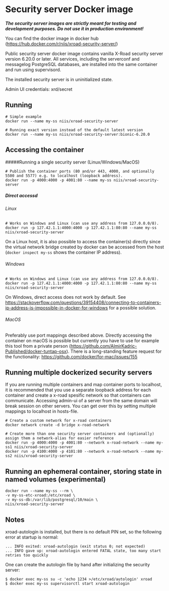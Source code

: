 # Security server Docker image

***The security server images are strictly meant for testing and development purposes. Do not use it in production environment!***

You can find the docker image in docker hub (https://hub.docker.com/r/niis/xroad-security-server/)

Public security server docker image contains vanilla X-Road security server version 6.20.0 or later.
All services, including the serverconf and messagelog PostgreSQL databases, are installed into the same container and run using supervisord.

The installed security server is in uninitialized state.

Admin UI credentials: xrd/secret

## Running
```
# Simple example 
docker run --name my-ss niis/xroad-security-server

# Running exact version instead of the default latest version
docker run --name my-ss niis/xroad-security-server:bionic-6.20.0
```

## Accessing the container

#####Running a single security server (Linux/Windows/MacOS)
```
# Publish the container ports (80 and/or 443, 4000, and optionally 5500 and 5577) e.g. to localhost (loopback address).
docker run -p 4000:4000 -p 4001:80 --name my-ss niis/xroad-security-server
```

##### Direct accessd
###### Linux

```
# Works on Windows and Linux (can use any address from 127.0.0.0/8).
docker run -p 127.42.1.1:4000:4000 -p 127.42.1.1:80:80 --name my-ss niis/xroad-security-server
```
On a Linux host, it is also possible to access the container(s) directly since the virtual network bridge created by docker can be accessed from the host (`docker inspect my-ss` shows the container IP address).

###### Windows

```
# Works on Windows and Linux (can use any address from 127.0.0.0/8).
docker run -p 127.42.1.1:4000:4000 -p 127.42.1.1:80:80 --name my-ss niis/xroad-security-server
```
On Windows, direct access does not work by default. See https://stackoverflow.com/questions/39154408/connecting-to-containers-ip-address-is-impossible-in-docker-for-windows for a possible solution.

###### MacOS
Preferably use port mappings described above. Directly accessing the container on macOS is possible but currently you have to use for example this tool from a private person (https://github.com/AlmirKadric-Published/docker-tuntap-osx). There is a long-standing feature request for the functionality: https://github.com/docker/for-mac/issues/155

## Running multiple dockerized security servers
If you are running multiple containers and map container ports to localhost, it is recommended that you use a separate loopback address for each container and create a x-road spesific network so that containers can communicate. 
Accessing admin-ui of a server from the same domain will break session on other servers. You can get over this by setting multiple mappings to localhost in hosts-file.

```
# Create a custom network for x-road containers
docker network create -d bridge x-road-network

# Create more than one security server containers and (optionally) assign them a network-alias for easier reference
docker run -p 4000:4000 -p 4001:80 --network x-road-network --name my-ss1 niis/xroad-security-server
docker run -p 4100:4000 -p 4101:80 --network x-road-network --name my-ss2 niis/xroad-security-server
```

## Running an ephemeral container, storing state in named volumes (experimental)
```
docker run --name my-ss --rm \
-v my-ss-etc-xroad:/etc/xroad \
-v my-ss-db:/var/lib/postgresql/10/main \
niis/xroad-security-server
```

## Notes
xroad-autologin is installed, but there is no default PIN set, so the following error at startup is normal:
```
... INFO exited: xroad-autologin (exit status 0; not expected)
... INFO gave up: xroad-autologin entered FATAL state, too many start retries too quickly
```
One can create the autologin file by hand after initializing the security server:

```
$ docker exec my-ss su -c 'echo 1234 >/etc/xroad/autologin' xroad
$ docker exec my-ss supervisorctl start xroad-autologin

```
